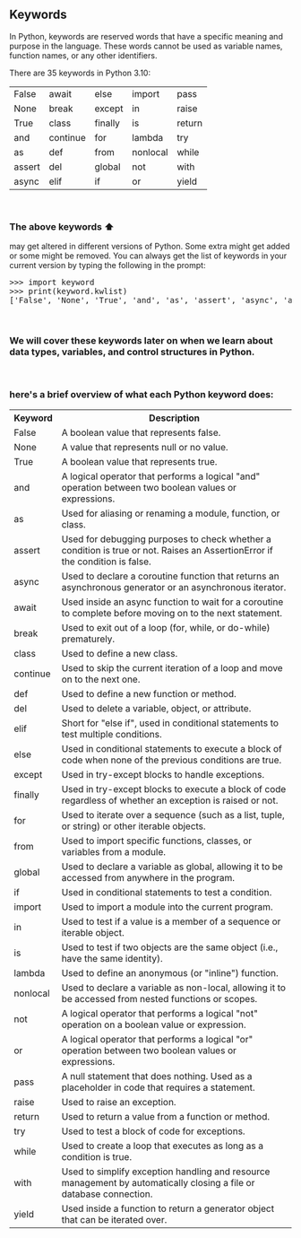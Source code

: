 <!DOCTYPE html>
<html>
  <head>
    <meta charset="UTF-8">
  
  </head>
  <body>
    <h2> Keywords </h2>
    <p>In Python, keywords are reserved words that have a specific meaning and purpose in the language. These words cannot be used as variable names, function names, or any other identifiers.</p>
    <p>There are 35 keywords in Python 3.10:</p>
     <table>
      <tbody>
        <tr>
          <td>False</td>
          <td>await</td>
          <td>else</td>
          <td>import</td>
          <td>pass</td>
        </tr>
        <tr>
          <td>None</td>
          <td>break</td>
          <td>except</td>
          <td>in</td>
          <td>raise</td>
        </tr>
        <tr>
          <td>True</td>
          <td>class</td>
          <td>finally</td>
          <td>is</td>
          <td>return</td>
        </tr>
        <tr>
          <td>and</td>
          <td>continue</td>
          <td>for</td>
          <td>lambda</td>
          <td>try</td>
        </tr>
        <tr>
          <td>as</td>
          <td>def</td>
          <td>from</td>
          <td>nonlocal</td>
          <td>while</td>
        </tr>
        <tr>
          <td>assert</td>
          <td>del</td>
          <td>global</td>
          <td>not</td>
          <td>with</td>
        </tr>
        <tr>
          <td>async</td>
          <td>elif</td>
          <td>if</td>
          <td>or</td>
          <td>yield</td>
        </tr>
      </tbody>
    </table>

<br><h3>The above keywords ⬆️ </h3> <p> may get altered in different versions of Python. Some extra might get added or some might be removed. You can always get the list of keywords in your current version by typing the following in the prompt:</p>

<pre>
&gt;&gt;&gt; import keyword
&gt;&gt;&gt; print(keyword.kwlist)
['False', 'None', 'True', 'and', 'as', 'assert', 'async', 'await', 'break', 'class', 'continue', 'def', 'del', 'elif', 'else', 'except', 'finally', 'for', 'from', 'global', 'if', 'import', 'in', 'is', 'lambda', 'nonlocal', 'not', 'or', 'pass', 'raise', 'return', 'try', 'while', 'with', 'yield']
</pre>

	  
	  
<br>
<h3> We will cover these keywords later on when we learn about data types, variables, and control structures in Python. </h3>
<br><h3> here's a brief overview of what each Python keyword does:</h3>
<table>
		<tr>
			<th>Keyword</th>
			<th>Description</th>
		</tr>
		<tr>
			<td>False</td>
			<td>A boolean value that represents false.</td>
		</tr>
		<tr>
			<td>None</td>
			<td>A value that represents null or no value.</td>
		</tr>
		<tr>
			<td>True</td>
			<td>A boolean value that represents true.</td>
		</tr>
		<tr>
			<td>and</td>
			<td>A logical operator that performs a logical "and" operation between two boolean values or expressions.</td>
		</tr>
		<tr>
			<td>as</td>
			<td>Used for aliasing or renaming a module, function, or class.</td>
		</tr>
		<tr>
			<td>assert</td>
			<td>Used for debugging purposes to check whether a condition is true or not. Raises an AssertionError if the condition is false.</td>
		</tr>
		<tr>
			<td>async</td>
			<td>Used to declare a coroutine function that returns an asynchronous generator or an asynchronous iterator.</td>
		</tr>
		<tr>
			<td>await</td>
			<td>Used inside an async function to wait for a coroutine to complete before moving on to the next statement.</td>
		</tr>
		<tr>
			<td>break</td>
			<td>Used to exit out of a loop (for, while, or do-while) prematurely.</td>
		</tr>
		<tr>
			<td>class</td>
			<td>Used to define a new class.</td>
		</tr>
		<tr>
			<td>continue</td>
			<td>Used to skip the current iteration of a loop and move on to the next one.</td>
		</tr>
		<tr>
			<td>def</td>
			<td>Used to define a new function or method.</td>
		</tr>
		<tr>
			<td>del</td>
			<td>Used to delete a variable, object, or attribute.</td>
		</tr>
		<tr>
			<td>elif</td>
			<td>Short for "else if", used in conditional statements to test multiple conditions.</td>
		</tr>
		<tr>
			<td>else</td>
			<td>Used in conditional statements to execute a block of code when none of the previous conditions are true.</td>
		</tr>
		<tr>
			<td>except</td>
			<td>Used in try-except blocks to handle exceptions.</td>
		</tr>
		<tr>
			<td>finally</td>
            <td>Used in try-except blocks to execute a block of code regardless of whether an exception is raised or not.</td>
        </tr>
        <tr>
			<td>for</td>
            <td>Used to iterate over a sequence (such as a list, tuple, or string) or other iterable objects.</td>
        </tr>
        <tr>
			<td>from</td>
            <td>Used to import specific functions, classes, or variables from a module.</td>
        </tr>
        <tr>
			<td>global</td>
            <td>Used to declare a variable as global, allowing it to be accessed from anywhere in the program.</td>
        </tr>
        <tr>
			<td>if</td>
            <td>Used in conditional statements to test a condition.</td>
        </tr>
        <tr>
			<td>import</td>
            <td>Used to import a module into the current program.</td>
        </tr>
        <tr>
			<td>in</td>
            <td>Used to test if a value is a member of a sequence or iterable object. </td>
        </tr>
        <tr>
			<td>is</td>
            <td>Used to test if two objects are the same object (i.e., have the same identity).</td>
        </tr>
        <tr>
			<td>lambda</td>
            <td>Used to define an anonymous (or "inline") function.</td>
        </tr>
        <tr>
			<td>nonlocal</td>
            <td>Used to declare a variable as non-local, allowing it to be accessed from nested functions or scopes.</td>
        </tr>
        <tr>
			<td>not</td>
            <td>A logical operator that performs a logical "not" operation on a boolean value or expression.</td>
        </tr>
        <tr>
			<td>or</td>
            <td>A logical operator that performs a logical "or" operation between two boolean values or expressions.</td>
        </tr>
        <tr>
			<td>pass</td>
            <td>A null statement that does nothing. Used as a placeholder in code that requires a statement.</td>
        </tr>
        <tr>
			<td>raise</td>
            <td>Used to raise an exception.</td>
        </tr>
        <tr>
			<td>return</td>
            <td>Used to return a value from a function or method.</td>
        </tr>
        <tr>
			<td>try</td>
            <td>Used to test a block of code for exceptions.</td>
        </tr>
        <tr>
			<td>while</td>
            <td>Used to create a loop that executes as long as a condition is true.
            </td>
        </tr>
        <tr>
			<td>with</td>
            <td>Used to simplify exception handling and resource management by automatically closing a file or database connection.</td>
        </tr>
        <tr>
			<td>yield</td>
            <td>Used inside a function to return a generator object that can be iterated over.</td>
        </tr>




        



  </body>
</html>

